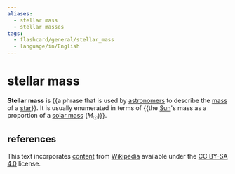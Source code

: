 ```yaml
---
aliases:
  - stellar mass
  - stellar masses
tags:
  - flashcard/general/stellar_mass
  - language/in/English
---
```


# stellar mass

__Stellar mass__ is {{a phrase that is used by [astronomers](astronomer.md) to describe the [mass](mass.md) of a [star](star.md)}}. It is usually enumerated in terms of {{the [Sun](Sun.md)'s mass as a proportion of a [solar mass](solar%20mass.md) (_M_<sub>☉</sub>)}}. <!--SR:!2024-08-05,9,270!2024-08-06,10,270-->

## references

This text incorporates [content](https://en.wikipedia.org/wiki/stellar_mass) from [Wikipedia](Wikipedia.md) available under the [CC BY-SA 4.0](https://creativecommons.org/licenses/by-sa/4.0/) license.
